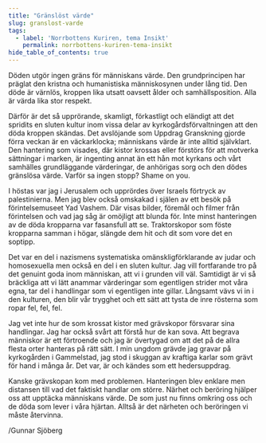 ```yaml
---
title: "Gränslöst värde"
slug: granslost-varde
tags:
  - label: 'Norrbottens Kuriren, tema Insikt'
    permalink: norrbottens-kuriren-tema-insikt
hide_table_of_contents: true
---
```

Döden utgör ingen gräns för människans värde. Den grundprincipen har präglat den kristna och humanistiska människosynen under lång tid. Den döde är värnlös, kroppen lika utsatt oavsett ålder och samhällsposition. Alla är värda lika stor respekt. 

<!--truncate-->

Därför är det så upprörande, skamligt, förkastligt och eländigt att det spridits en sluten kultur inom vissa delar av kyrkogårdsförvaltningen att den döda kroppen skändas. Det avslöjande som Uppdrag Granskning gjorde förra veckan är en väckarklocka; människans värde är inte alltid självklart. Den hantering som visades, där kistor krossas eller förstörs för att motverka sättningar i marken, är ingenting annat än ett hån mot kyrkans och vårt samhälles grundläggande värderingar, de anhörigas sorg och den dödes gränslösa värde. Varför sa ingen stopp? Shame on you.

I höstas var jag i Jerusalem och upprördes över Israels förtryck av palestinierna. Men jag blev också omskakad i själen av ett besök på förintelsemuseet Yad Vashem. Där visas bilder, föremål och filmer från förintelsen och vad jag såg är omöjligt att blunda för. Inte minst hanteringen av de döda kropparna var fasansfull att se. Traktorskopor som föste kropparna samman i högar, slängde dem hit och dit som vore det en soptipp. 

Det var en del i nazismens systematiska omänskligförklarande av judar och homosexuella men också en del i en sluten kultur. Jag vill fortfarande tro på det genuint goda inom människan, att vi i grunden vill väl. Samtidigt är vi så bräckliga att vi lätt anammar värderingar som egentligen strider mot våra egna, tar del i handlingar som vi egentligen inte gillar. Långsamt vävs vi in i den kulturen, den blir vår trygghet och ett sätt att tysta de inre rösterna som ropar fel, fel, fel. 

Jag vet inte hur de som krossat kistor med grävskopor försvarar sina handlingar. Jag har också svårt att förstå hur de kan sova. Att begrava människor är ett förtroende och jag är övertygad om att det på de allra flesta orter hanteras på rätt sätt. I min ungdom grävde jag gravar på kyrkogården i Gammelstad, jag stod i skuggan av kraftiga karlar som grävt för hand i många år. Det var, är och kändes som ett hedersuppdrag.

Kanske grävskopan kom med problemen. Hanteringen blev enklare men distansen till vad det faktiskt handlar om större. Närhet och beröring hjälper oss att upptäcka människans värde. De som just nu finns omkring oss och de döda som lever i våra hjärtan. Alltså är det närheten och beröringen vi måste återvinna.

/Gunnar Sjöberg
